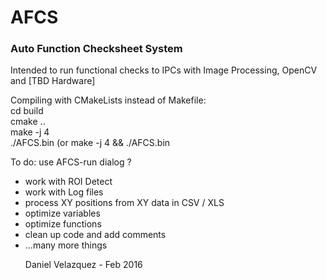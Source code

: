 # AFCS
<h3>Auto Function Checksheet System</h3>  
Intended to run functional checks to IPCs with Image Processing, OpenCV and [TBD Hardware]  

Compiling with CMakeLists instead of Makefile:  
	cd build  
	cmake ..  
	make -j 4  
	./AFCS.bin   (or make -j 4 && ./AFCS.bin  
  
To do:		use AFCS-run dialog ? <ul>
					<li> work with ROI Detect </li>
					<li>work with Log files </li>
					<li>process XY positions from XY data in CSV / XLS </li>
					<li>optimize variables </li>
					<li>optimize functions </li>
					<li>clean up code and add comments </li>
					<li>...many more things </li>  


Daniel Velazquez - Feb 2016
